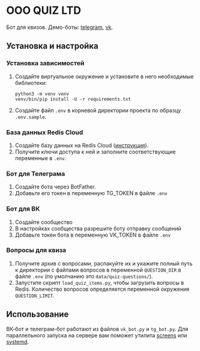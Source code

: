 # OOO QUIZ LTD 

Бот для квизов. Демо-боты: [telegram](http://t.me/ooo_quiz_ltd_bot), [vk](https://vk.com/im?sel=-219035967).

## Установка и настройка

### Установка зависимостей
1. Создайте виртуальное окружение и установите в него необходимые библиотеки:
   ```commandline
   python3 -m venv venv
   venv/bin/pip install -U -r requirements.txt 
   ```
1. Создайте файл `.env` в корневой директории проекта по образцу `.env.sample`. 

### База данных Redis Cloud
1. Создайте базу данных на Redis Cloud ([инструкция](https://developer.redis.com/create/rediscloud/)).
2. Получите ключи доступа к ней и заполните соответствующие переменные в `.env`.

### Бот для Телеграма
1. Создайте бота через BotFather.
2. Добавьте его токен в переменную TG_TOKEN в файле `.env`

### Бот для ВК
1. Создайте сообщество
2. В настройках сообщества разрешите боту отправку сообщений
3. Добавьте токен бота в переменную VK_TOKEN в файле `.env`

### Вопросы для квиза
1. Получите архив с вопросами, распакуйте их и укажите полный путь 
к директории с файлами вопросов в переменной `QUESTION_DIR` в файле `.env` 
(по умолчанию это `data/quiz-questions/`).
2. Запустите скрипт `load_quiz_items.py`, чтобы загрузить вопросы в Redis. 
Количество вопросов определяется переменной окружения `QUESTION_LIMIT`.

## Использование
ВК-бот и телеграм-бот работают из файлов `vk_bot.py` и `tg_bot.py`.
Для параллельного запуска на сервере вам поможет утилита 
[screens](https://github.com/python-telegram-bot/python-telegram-bot/wiki/Hosting-your-bot#start-your-bot) 
или [systemd](https://dvmn.org/encyclopedia/deploy/systemd-tutorial/).
